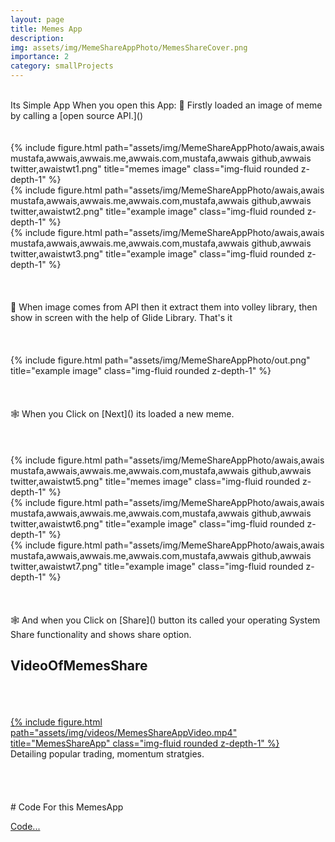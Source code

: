 ```yaml
---
layout: page
title: Memes App
description: 
img: assets/img/MemeShareAppPhoto/MemesShareCover.png
importance: 2
category: smallProjects
---
```

<br>
Its Simple App When you open this App:
               🚀 Firstly loaded an image of meme by calling a [open source API.]()
               
                
                
                
<br>      
<br>
<br>

<div class="row">
    <div class="col-sm mt-3 mt-md-0">
        {% include figure.html path="assets/img/MemeShareAppPhoto/awais,awais mustafa,awwais,awwais.me,awwais.com,mustafa,awwais github,awwais twitter,awaistwt1.png" title="memes image" class="img-fluid rounded z-depth-1" %}
    </div>
    <div class="col-sm mt-3 mt-md-0">
        {% include figure.html path="assets/img/MemeShareAppPhoto/awais,awais mustafa,awwais,awwais.me,awwais.com,mustafa,awwais github,awwais twitter,awaistwt2.png" title="example image" class="img-fluid rounded z-depth-1" %}
    </div>
    <div class="col-sm mt-3 mt-md-0">
        {% include figure.html path="assets/img/MemeShareAppPhoto/awais,awais mustafa,awwais,awwais.me,awwais.com,mustafa,awwais github,awwais twitter,awaistwt3.png" title="example image" class="img-fluid rounded z-depth-1" %}
    </div>
</div>

<br>
<br>
<br>

<div class="caption">
    🚀 When image comes from API then it extract them into volley library, then show in screen with the help of Glide Library.
                                                 That's it
</div>

<br>
<br>
<br>

<div class="row">
    <div class="col-sm mt-3 mt-md-0">
        {% include figure.html path="assets/img/MemeShareAppPhoto/out.png" title="example image" class="img-fluid rounded z-depth-1" %}
    </div>
</div>

<br>
<br>
<br>

<div class="caption">
    🕸 When you Click on [Next]() its loaded a new meme.
                                               
</div>

<br>
<br>
<br>

<div class="row">
    <div class="col-sm mt-3 mt-md-0">
        {% include figure.html path="assets/img/MemeShareAppPhoto/awais,awais mustafa,awwais,awwais.me,awwais.com,mustafa,awwais github,awwais twitter,awaistwt5.png" title="memes image" class="img-fluid rounded z-depth-1" %}
    </div>
    <div class="col-sm mt-3 mt-md-0">
        {% include figure.html path="assets/img/MemeShareAppPhoto/awais,awais mustafa,awwais,awwais.me,awwais.com,mustafa,awwais github,awwais twitter,awaistwt6.png" title="example image" class="img-fluid rounded z-depth-1" %}
    </div>
    <div class="col-sm mt-3 mt-md-0">
        {% include figure.html path="assets/img/MemeShareAppPhoto/awais,awais mustafa,awwais,awwais.me,awwais.com,mustafa,awwais github,awwais twitter,awaistwt7.png" title="example image" class="img-fluid rounded z-depth-1" %}
    </div>
</div>

<br>
<br>
<br>

<div class="caption">
    🕸 And when you Click on [Share]() button its called your operating System Share functionality and shows share option.
                                               
</div>


## VideoOfMemesShare
<br>
<br>

<br>

<div class="row">
    <div class="col-sm mt-3 mt-md-0">
      <a href = "">
        {% include figure.html path="assets/img/videos/MemesShareAppVideo.mp4" title="MemesShareApp" class="img-fluid rounded z-depth-1" %}
      </a>
    </div>
</div>
<div class="caption">
    Detailing popular trading, momentum stratgies.
</div>

<br>
<br>
<br>
<br>
# Code For this MemesApp
<br>

[Code...](https://github.com/awwais/MemesShare)
<!-- <div class="caption">
    This image can also have a caption. It's like magic.
</div> -->
